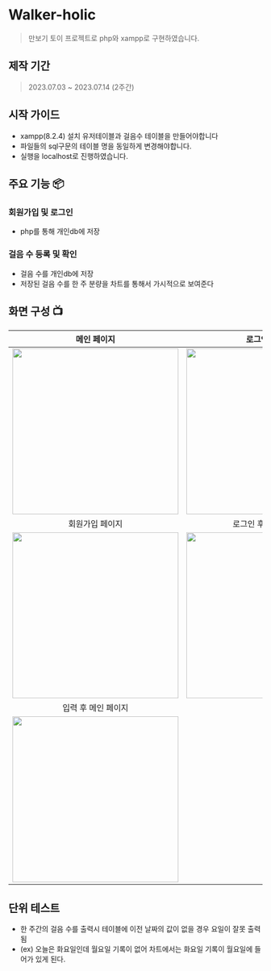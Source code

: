 # Walker-holic
>만보기 토이 프로젝트로 php와 xampp로 구현하였습니다.


## 제작 기간
>2023.07.03 ~ 2023.07.14 (2주간)


## 시작 가이드
- xampp(8.2.4) 설치 유저테이블과 걸음수 테이블을 만들어야합니다
- 파일들의 sql구문의 테이블 명을 동일하게 변경해야합니다.
- 실행을 localhost로 진행하였습니다.


## 주요 기능 📦


###  회원가입 및 로그인
- php를 통해 개인db에 저장

###  걸음 수 등록 및 확인
- 걸음 수를 개인db에 저장
- 저장된 걸음 수를 한 주 분량을 차트를 통해서 가시적으로 보여준다

## 화면 구성 📺
| 메인 페이지  |  로그인 페이지   |
| :-------------------------------------------: | :------------: |
| <img width="329" src=https://github.com/ITak21/Walker-holic/assets/118645678/30053cd1-125b-4b62-9548-6407fd46123d/>|  <img width="329" src=https://github.com/ITak21/Walker-holic/assets/118645678/e384c89a-7ed8-4316-983a-ebc5eba67a35/>|  
| 회원가입 페이지  |   로그인 후 메인 페이지   |  
| <img width="329" src=https://github.com/ITak21/Walker-holic/assets/118645678/5abcb4c8-292d-44df-ae09-e0e5ed6174c7/>| <img width="329" src=https://github.com/ITak21/Walker-holic/assets/118645678/b056afb2-9086-4074-87e3-4978084057ec/>|
| 입력 후 메인 페이지  |
| <img width="329" src=https://github.com/ITak21/Walker-holic/assets/118645678/a6220981-711c-4c62-a85b-183f33075b28>|

## 단위 테스트
- 한 주간의 걸음 수를 출력시 테이블에 이전 날짜의 값이 없을 경우 요일이 잘못 출력됨
- (ex) 오늘은 화요일인데 월요일 기록이 없어 차트에서는 화요일 기록이 월요일에 들어가 있게 된다.


